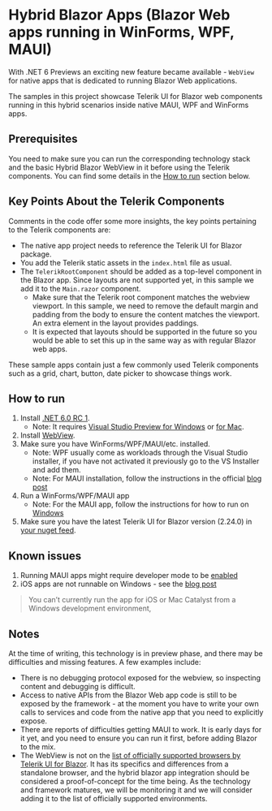 # Hybrid Blazor Apps (Blazor Web apps running in WinForms, WPF, MAUI)

With .NET 6 Previews an exciting new feature became available - `WebView` for native apps that is dedicated to running Blazor Web applications.

The samples in this project showcase Telerik UI for Blazor web components running in this hybrid scenarios inside native MAUI, WPF and WinForms apps.

## Prerequisites

You need to make sure you can run the corresponding technology stack and the basic Hybrid Blazor WebView in it before using the Telerik components. You can find some details in the [How to run](#how-to-run) section below.



## Key Points About the Telerik Components

Comments in the code offer some more insights, the key points pertaining to the Telerik components are:
* The native app project needs to reference the Telerik UI for Blazor package.
* You add the Telerik static assets in the `index.html` file as usual.
* The `TelerikRootComponent` should be added as a top-level component in the Blazor app. Since layouts are not supported yet, in this sample we add it to the `Main.razor` component.
    * Make sure that the Telerik root component matches the webview viewport. In this sample, we need to remove the default margin and padding from the body to ensure the content matches the viewport. An extra element in the layout provides paddings.
    * It is expected that layouts should be supported in the future so you would be able to set this up in the same way as with regular Blazor web apps.

These sample apps contain just a few commonly used Telerik components such as a grid, chart, button, date picker to showcase things work.

## How to run

1. Install [.NET 6.0 RC 1](https://devblogs.microsoft.com/aspnet/asp-net-core-updates-in-net-6-rc-1/).
    * Note: It requires <a href="http://visualstudio.com/preview" target="_blank">Visual Studio Preview for Windows</a> or <a href="https://docs.microsoft.com/visualstudio/releasenotes/vs2019-mac-preview-relnotes" target="_blank">for Mac</a>.
1. Install [WebView](https://devblogs.microsoft.com/aspnet/asp-net-core-updates-in-net-6-preview-3/#blazorwebview-controls-for-wpf-windows-forms).
1. Make sure you have WinForms/WPF/MAUI/etc. installed.
    * Note: WPF usually come as workloads through the Visual Studio installer, if you have not activated it previously go to the VS Installer and add them.
    * Note: For MAUI installation, follow the instructions in the official [blog post](https://devblogs.microsoft.com/aspnet/asp-net-core-updates-in-net-6-preview-4/#net-maui-blazor-apps)
1. Run a WinForms/WPF/MAUI app
    * Note: For the MAUI app, follow the instructions for how to run on [Windows](https://devblogs.microsoft.com/aspnet/asp-net-core-updates-in-net-6-preview-4/#windows)
1. Make sure you have the latest Telerik UI for Blazor version (2.24.0) in [your nuget feed](https://docs.telerik.com/blazor-ui/installation/nuget).

## Known issues

1. Running MAUI apps might require developer mode to be [enabled](https://stackoverflow.com/questions/36324300/ensure-that-target-device-has-developer-mode-enabled-could-not-obtain-a-develop)
1. iOS apps are not runnable on Windows - see the [blog post](https://devblogs.microsoft.com/aspnet/asp-net-core-updates-in-net-6-preview-4/#ios-and-mac-catalyst)
> You can’t currently run the app for iOS or Mac Catalyst from a Windows development environment,


## Notes

At the time of writing, this technology is in preview phase, and there may be difficulties and missing features. A few examples include:

* There is no debugging protocol exposed for the webview, so inspecting content and debugging is difficult.
* Access to native APIs from the Blazor Web app code is still to be exposed by the framework - at the moment you have to write your own calls to services and code from the native app that you need to explicitly expose.
* There are reports of difficulties getting MAUI to work. It is early days for it yet, and you need to ensure you can run it first, before adding Blazor to the mix.
* The WebView is not on the [list of officially supported browsers by Telerik UI for Blazor](https://docs.telerik.com/blazor-ui/browser-support). It has its specifics and differences from a standalone browser, and the hybrid blazor app integration should be considered a proof-of-concept for the time being. As the technology and framework matures, we will be monitoring it and we will consider adding it to the list of officially supported environments.
